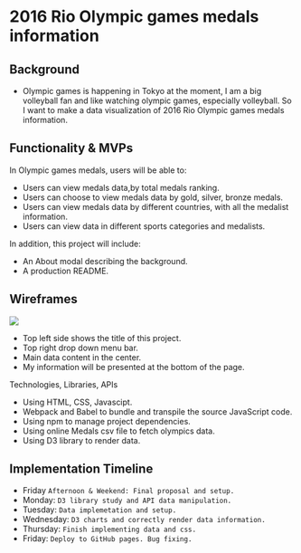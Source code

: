 # 2016 Rio Olympic games medals information

## Background
* Olympic games is happening in Tokyo at the moment, I am a big volleyball fan and like watching olympic games, especially volleyball. So I want to make a data visualization of 2016 Rio Olympic games medals information.


## Functionality & MVPs

In Olympic games medals, users will be able to:

* Users can view medals data,by total medals ranking.
* Users can choose to view medals data by gold, silver, bronze medals.
* Users can view medals data by different countries, with all the medalist information.
* Users can view data in different sports categories and medalists.

In addition, this project will include:

* An About modal describing the background.
* A production README.


## Wireframes

<img src="https://app-leel-pro.s3.us-west-1.amazonaws.com/Homepage.png"/>

* Top left side shows the title of this project.
* Top right drop down menu bar.
* Main data content in the center.
* My information will be presented at the bottom of the page.

Technologies, Libraries, APIs
* Using HTML, CSS, Javascipt.
* Webpack and Babel to bundle and transpile the source JavaScript code.
* Using npm to manage project dependencies.
* Using online Medals csv file to fetch olympics data.
* Using D3 library to render data. 

## Implementation Timeline
* Friday `Afternoon & Weekend: Final proposal and setup.`
* Monday: `D3 library study and API data manipulation.` 
* Tuesday: `Data implemetation and setup.`
* Wednesday: `D3 charts and correctly render data information.`
* Thursday: `Finish implementing data and css.`
* Friday: `Deploy to GitHub pages. Bug fixing.`



